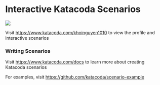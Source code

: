 # Interactive Katacoda Scenarios

[![](http://shields.katacoda.com/katacoda/khoinguyen1010/count.svg)](https://www.katacoda.com/khoinguyen1010 "Get your profile on Katacoda.com")

Visit https://www.katacoda.com/khoinguyen1010 to view the profile and interactive scenarios

### Writing Scenarios
Visit https://www.katacoda.com/docs to learn more about creating Katacoda scenarios

For examples, visit https://github.com/katacoda/scenario-example
